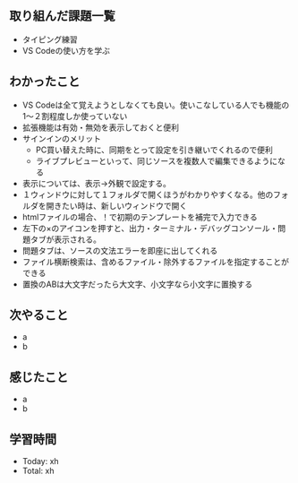 ## 取り組んだ課題一覧
- タイピング練習
- VS Codeの使い方を学ぶ
## わかったこと
- VS Codeは全て覚えようとしなくても良い。使いこなしている人でも機能の1〜２割程度しか使っていない
- 拡張機能は有効・無効を表示しておくと便利
- サインインのメリット
  - PC買い替えた時に、同期をとって設定を引き継いでくれるので便利
  - ライブプレビューといって、同じソースを複数人で編集できるようになる
- 表示については、表示→外観で設定する。
- １ウィンドウに対して１フォルダで開くほうがわかりやすくなる。他のフォルダを開きたい時は、新しいウィンドウで開く
- htmlファイルの場合、！で初期のテンプレートを補完で入力できる
- 左下の×のアイコンを押すと、出力・ターミナル・デバッグコンソール・問題タブが表示される。
- 問題タブは、ソースの文法エラーを即座に出してくれる
- ファイル横断検索は、含めるファイル・除外するファイルを指定することができる
- 置換のABは大文字だったら大文字、小文字なら小文字に置換する
## 次やること
- a
- b
## 感じたこと
- a
- b
## 学習時間
- Today: xh
- Total: xh
